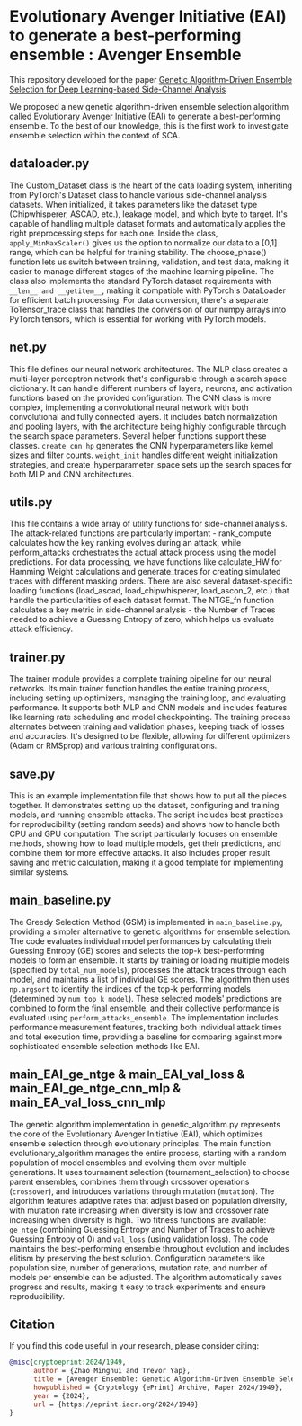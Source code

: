 # Evolutionary Avenger Initiative (EAI) to generate a best-performing ensemble : Avenger Ensemble

This repository developed for the paper [Genetic Algorithm-Driven Ensemble Selection for Deep Learning-based Side-Channel Analysis](https://sprint.iacr.org/2024/1949)

We proposed a new genetic algorithm-driven ensemble selection algorithm called Evolutionary Avenger Initiative (EAI) to generate a best-performing ensemble. To the best of our knowledge, this is the first work to investigate ensemble selection within the context of SCA.

## dataloader.py
The Custom_Dataset class is the heart of the data loading system, inheriting from PyTorch's Dataset class to handle various side-channel analysis datasets. When initialized, it takes parameters like the dataset type (Chipwhisperer, ASCAD, etc.), leakage model, and which byte to target. It's capable of handling multiple dataset formats and automatically applies the right preprocessing steps for each one.
Inside the class, `apply_MinMaxScaler()` gives us the option to normalize our data to a [0,1] range, which can be helpful for training stability. The choose_phase() function lets us switch between training, validation, and test data, making it easier to manage different stages of the machine learning pipeline.
The class also implements the standard PyTorch dataset requirements with` __len__ and __getitem__`, making it compatible with PyTorch's DataLoader for efficient batch processing.
For data conversion, there's a separate ToTensor_trace class that handles the conversion of our numpy arrays into PyTorch tensors, which is essential for working with PyTorch models.

## net.py
This file defines our neural network architectures. The MLP class creates a multi-layer perceptron network that's configurable through a search space dictionary. It can handle different numbers of layers, neurons, and activation functions based on the provided configuration.
The CNN class is more complex, implementing a convolutional neural network with both convolutional and fully connected layers. It includes batch normalization and pooling layers, with the architecture being highly configurable through the search space parameters.
Several helper functions support these classes. `create_cnn_hp` generates the CNN hyperparameters like kernel sizes and filter counts. `weight_init` handles different weight initialization strategies, and create_hyperparameter_space sets up the search spaces for both MLP and CNN architectures.

## utils.py
This file contains a wide array of utility functions for side-channel analysis. The attack-related functions are particularly important - rank_compute calculates how the key ranking evolves during an attack, while perform_attacks orchestrates the actual attack process using the model predictions.
For data processing, we have functions like calculate_HW for Hamming Weight calculations and generate_traces for creating simulated traces with different masking orders. There are also several dataset-specific loading functions (load_ascad, load_chipwhisperer, load_ascon_2, etc.) that handle the particularities of each dataset format.
The NTGE_fn function calculates a key metric in side-channel analysis - the Number of Traces needed to achieve a Guessing Entropy of zero, which helps us evaluate attack efficiency.

## trainer.py
The trainer module provides a complete training pipeline for our neural networks. Its main trainer function handles the entire training process, including setting up optimizers, managing the training loop, and evaluating performance. It supports both MLP and CNN models and includes features like learning rate scheduling and model checkpointing.
The training process alternates between training and validation phases, keeping track of losses and accuracies. It's designed to be flexible, allowing for different optimizers (Adam or RMSprop) and various training configurations.

## save.py
This is an example implementation file that shows how to put all the pieces together. It demonstrates setting up the dataset, configuring and training models, and running ensemble attacks. The script includes best practices for reproducibility (setting random seeds) and shows how to handle both CPU and GPU computation.
The script particularly focuses on ensemble methods, showing how to load multiple models, get their predictions, and combine them for more effective attacks. It also includes proper result saving and metric calculation, making it a good template for implementing similar systems.

## main_baseline.py
The Greedy Selection Method (GSM) is implemented in  `main_baseline.py`, providing a simpler alternative to genetic algorithms for ensemble selection. The code evaluates individual model performances by calculating their Guessing Entropy (GE) scores and selects the top-k best-performing models to form an ensemble. It starts by training or loading multiple models (specified by `total_num_models`), processes the attack traces through each model, and maintains a list of individual GE scores. The algorithm then uses `np.argsort` to identify the indices of the top-k performing models (determined by `num_top_k_model`). These selected models' predictions are combined to form the final ensemble, and their collective performance is evaluated using `perform_attacks_ensemble`. The implementation includes performance measurement features, tracking both individual attack times and total execution time, providing a baseline for comparing against more sophisticated ensemble selection methods like EAI.

## main_EAI_ge_ntge & main_EAI_val_loss & main_EAI_ge_ntge_cnn_mlp & main_EA_val_loss_cnn_mlp
The genetic algorithm implementation in genetic_algorithm.py represents the core of the Evolutionary Avenger Initiative (EAI), which optimizes ensemble selection through evolutionary principles. The main function evolutionary_algorithm manages the entire process, starting with a random population of model ensembles and evolving them over multiple generations. It uses tournament selection (tournament_selection) to choose parent ensembles, combines them through crossover operations (`crossover`), and introduces variations through mutation (`mutation`). The algorithm features adaptive rates that adjust based on population diversity, with mutation rate increasing when diversity is low and crossover rate increasing when diversity is high. Two fitness functions are available: `ge_ntge` (combining Guessing Entropy and Number of Traces to achieve Guessing Entropy of 0) and `val_loss` (using validation loss). The code maintains the best-performing ensemble throughout evolution and includes elitism by preserving the best solution. Configuration parameters like population size, number of generations, mutation rate, and number of models per ensemble can be adjusted. The algorithm automatically saves progress and results, making it easy to track experiments and ensure reproducibility.

## Citation
If you find this code useful in your research, please consider citing:

```bibtex
@misc{cryptoeprint:2024/1949,
      author = {Zhao Minghui and Trevor Yap},
      title = {Avenger Ensemble: Genetic Algorithm-Driven Ensemble Selection for Deep Learning-based Side-Channel Analysis},
      howpublished = {Cryptology {ePrint} Archive, Paper 2024/1949},
      year = {2024},
      url = {https://eprint.iacr.org/2024/1949}
}
